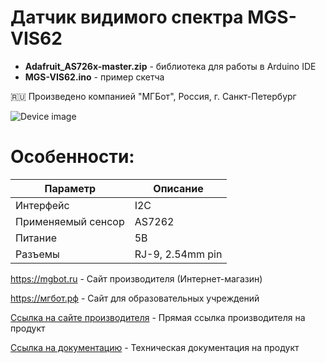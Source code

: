 # Датчик видимого спектра MGS-VIS62

- **Adafruit_AS726x-master.zip** - библиотека для работы в Arduino IDE
- **MGS-VIS62.ino** - пример скетча

🇷🇺 Произведено компанией "МГБот", Россия, г. Санкт-Петербург

![Device image](https://books.mgbot.ru/images/MGS-VIS62.PNG)

# Особенности:

| Параметр    | Описание |
| ----------- | -----------|
| Интерфейс   | I2C|
| Применяемый сенсор| AS7262|
| Питание     | 5В|
| Разъемы     | RJ-9, 2.54mm pin|

https://mgbot.ru  - Сайт производителя (Интернет-магазин)

https://мгбот.рф  - Сайт для образовательных учреждений

[Ссылка на сайте производителя](https://mgbot.ru/catalog/datchiki_sensory/datchik_opticheskiy_spektralnyy_vidimyy_spektr_mgs_vis62_razem_rj_9_as7262/) - Прямая ссылка производителя на продукт

[Ссылка на документацию](https://books.mgbot.ru/devices/MGS-VIS62.pdf) - Техническая документация на продукт